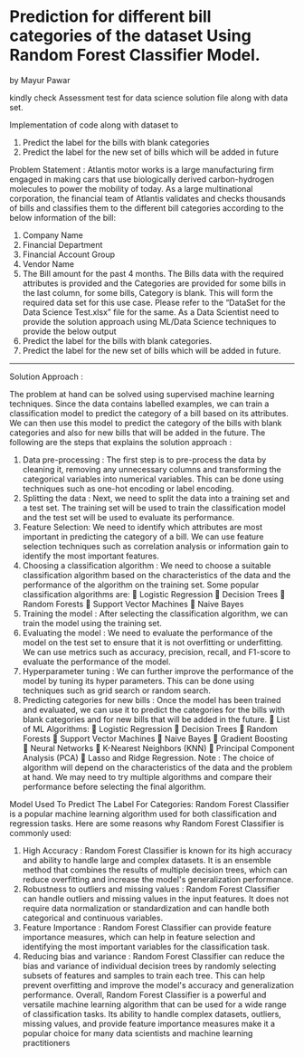 # Prediction for different bill categories of the dataset Using Random Forest Classifier Model.
by Mayur Pawar

kindly check Assessment test for data science solution file along with data set.

Implementation of code along with dataset to  
1. Predict the label for the bills with blank categories
2. Predict the label for the new set of bills which will be added in future


Problem Statement : 
Atlantis motor works is a large manufacturing firm engaged in making cars that 
use biologically derived carbon-hydrogen molecules to power the mobility of 
today. As a large multinational corporation, the financial team of Atlantis 
validates and checks thousands of bills and classifies them to the different bill 
categories according to the below information of the bill:
1. Company Name 
2. Financial Department 
3. Financial Account Group 
4. Vendor Name 
5. The Bill amount for the past 4 months. 
The Bills data with the required attributes is provided and the Categories are 
provided for some bills in the last column, for some bills, Category is blank. This 
will form the required data set for this use case. Please refer to the “DataSet for 
the Data Science Test.xlsx” file for the same. 
As a Data Scientist need to provide the solution approach using ML/Data Science 
techniques to provide the below output 
1. Predict the label for the bills with blank categories.
2. Predict the label for the new set of bills which will be added in future.
__________________________________________________________________________________

Solution Approach :

The problem at hand can be solved using supervised machine learning 
techniques. Since the data contains labelled examples, we can train a 
classification model to predict the category of a bill based on its attributes. We 
can then use this model to predict the category of the bills with blank categories 
and also for new bills that will be added in the future.
The following are the steps that explains the solution approach :
1. Data pre-processing :
The first step is to pre-process the data by cleaning it, removing any 
unnecessary columns and transforming the categorical variables into 
numerical variables. This can be done using techniques such as one-hot 
encoding or label encoding.
2. Splitting the data :
Next, we need to split the data into a training set and a test set. The training 
set will be used to train the classification model and the test set will be used 
to evaluate its performance.
3. Feature Selection:
We need to identify which attributes are most important in predicting the 
category of a bill. We can use feature selection techniques such as correlation 
analysis or information gain to identify the most important features.
4. Choosing a classification algorithm :
We need to choose a suitable classification algorithm based on the 
characteristics of the data and the performance of the algorithm on the training 
set. Some popular classification algorithms are:
 Logistic Regression
 Decision Trees
 Random Forests
 Support Vector Machines
 Naive Bayes
5. Training the model :
After selecting the classification algorithm, we can train the model using the 
training set.
6. Evaluating the model : 
We need to evaluate the performance of the model on the test set to ensure 
that it is not overfitting or underfitting. We can use metrics such as accuracy, 
precision, recall, and F1-score to evaluate the performance of the model.
7. Hyperparameter tuning :
We can further improve the performance of the model by tuning its hyper 
parameters. This can be done using techniques such as grid search or random 
search.
8. Predicting categories for new bills :
Once the model has been trained and evaluated, we can use it to predict the 
categories for the bills with blank categories and for new bills that will be 
added in the future.
 List of ML Algorithms:
 Logistic Regression
 Decision Trees
 Random Forests
 Support Vector Machines
 Naive Bayes
 Gradient Boosting
 Neural Networks
 K-Nearest Neighbors (KNN)
 Principal Component Analysis (PCA)
 Lasso and Ridge Regression.
Note : The choice of algorithm will depend on the characteristics of the data and 
the problem at hand. We may need to try multiple algorithms and compare their 
performance before selecting the final algorithm.

Model Used To Predict The Label For Categories:
Random Forest Classifier is a popular machine learning algorithm used for 
both classification and regression tasks. Here are some reasons why Random 
Forest Classifier is commonly used:
1. High Accuracy : Random Forest Classifier is known for its high accuracy 
and ability to handle large and complex datasets. It is an ensemble method 
that combines the results of multiple decision trees, which can reduce 
overfitting and increase the model's generalization performance.
2. Robustness to outliers and missing values : Random Forest Classifier 
can handle outliers and missing values in the input features. It does not 
require data normalization or standardization and can handle both 
categorical and continuous variables.
3. Feature Importance : Random Forest Classifier can provide feature 
importance measures, which can help in feature selection and identifying 
the most important variables for the classification task.
4. Reducing bias and variance : Random Forest Classifier can reduce the 
bias and variance of individual decision trees by randomly selecting 
subsets of features and samples to train each tree. This can help prevent 
overfitting and improve the model's accuracy and generalization 
performance.
Overall, Random Forest Classifier is a powerful and versatile machine 
learning algorithm that can be used for a wide range of classification tasks. Its 
ability to handle complex datasets, outliers, missing values, and provide feature 
importance measures make it a popular choice for many data scientists and 
machine learning practitioners
